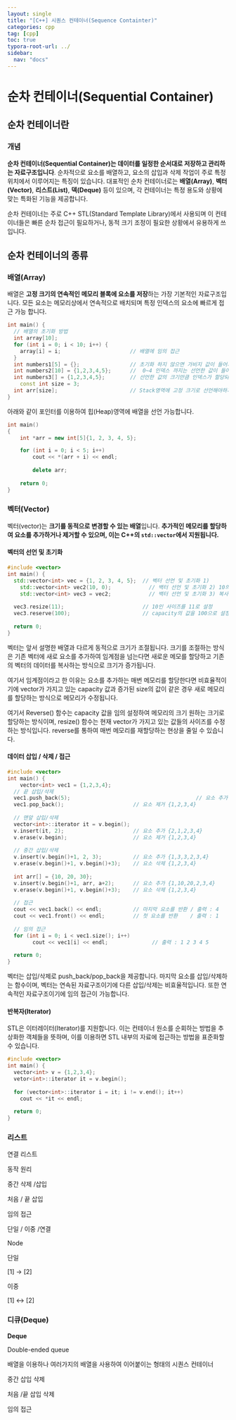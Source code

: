 ```yaml
---
layout: single
title: "[C++] 시퀀스 컨테이너(Sequence Containter)"
categories: cpp
tag: [cpp]
toc: true
typora-root-url: ../
sidebar:
  nav: "docs"
---
```


# 순차 컨테이너(Sequential Container)

## 순차 컨테이너란

### 개념

**순차 컨테이너(Sequential Container)는 데이터를 일정한 순서대로 저장하고 관리하는 자료구조입니다**. 순차적으로 요소를 배열하고, 요소의 삽입과 삭제 작업이 주로 특정 위치에서 이루어지는 특징이 있습니다. 대표적인 순차 컨테이너로는 **배열(Array)**, **벡터(Vector)**, **리스트(List)**, **덱(Deque)** 등이 있으며, 각 컨테이너는 특정 용도와 상황에 맞는 특화된 기능을 제공합니다.

순차 컨테이너는 주로 C++ STL(Standard Template Library)에서 사용되며 이 컨테이너들은 빠른 순차 접근이 필요하거나, 동적 크기 조정이 필요한 상황에서 유용하게 쓰입니다.

## 순차 컨테이너의 종류

### 배열(Array)

배열은 **고정 크기의 연속적인 메모리 블록에 요소를 저장**하는 가장 기본적인 자료구조입니다. 모든 요소는 메모리상에서 연속적으로 배치되며 특정 인덱스의 요소에 빠르게 접근 가능 합니다.

```c++
int main() {
  // 배열의 초기화 방법
  int array[10];
  for (int i = 0; i < 10; i++) {
    array[i] = i;                      // 배열에 임의 접근 
  }  
  int numbers1[5] = {};                // 초기화 하지 않으면 가비지 값이 들어가게 됨.
  int numbers2[10] = {1,2,3,4,5};      //  0~4 인덱스 까지는 선언한 값이 들어가고 나머지 인덱스에는 0으로 초기화가 됨
  int numbers3[] = {1,2,3,4,5};        // 선언한 값의 크기만큼 인덱스가 할당되게 됨. 이 예시에서는 5.
	const int size = 3;                             
  int arr[size];                       // Stack영역에 고정 크기로 선언해야하기에 상수로만 크기를 선언할 수 있습니다.
}
```

아래와 같이 포인터를 이용하여 힙(Heap)영역에 배열을 선언 가능합니다.

```c++
int main()
{ 
    int *arr = new int[5]{1, 2, 3, 4, 5};

    for (int i = 0; i < 5; i++)
        cout << *(arr + i) << endl;
		
 		delete arr;
  
    return 0;
}
```

### 벡터(Vector)

벡터(vector)는 **크기를 동적으로 변경할 수 있는 배열**입니다. **추가적인 메모리를 할당하여 요소를 추가하거나 제거할 수 있으며, 이는 C++의 `std::vector`에서 지원됩니다.** 

#### 벡터의 선언 및 초기화

```c++
#include <vector>
int main() {
  std::vector<int> vec = {1, 2, 3, 4, 5};  // 벡터 선언 및 초기화 1)
 	std::vector<int> vec2(10, 0);            // 백터 선언 및 초기화 2) 10의 사이즈로 선언하며, 0으로 초기화
	std::vector<int> vec3 = vec2;            // 백터 선언 및 초기화 3) 복사 생성자를 이용
 	
  vec3.resize(11);                         // 10인 사이즈를 11로 설정
  vec3.reserve(100);                       // capacity의 값을 100으로 설정
  
  return 0;
}
```

벡터는 앞서 설명한 배열과 다르게 동적으로 크기가 조절됩니다. 크기를 조절하는 방식은 기존 벡터에 새로 요소를 추가하여 임계점을 넘는다면 새로운 메모를 할당하고 기존의 벡터의 데이터를 복사하는 방식으로 크기가 증가됩니다.

여기서 임계점이라고 한 이유는 요소를 추가하는 매번 메모리를 할당한다면 비효율적이기에 vector가 가지고 있는 capacity 값과 증가된 size의 값이 같은 경우 새로 메모리를 할당하는 방식으로 메모리가 수정됩니다.

여기서 Reverse() 함수는 capacity 값을 임의 설정하여 메모리의 크기 원하는 크기로 할당하는 방식이며, resize() 함수는 현재 vector가 가지고 있는 값들의 사이즈를 수정하는 방식입니다. reverse를 통하여 매번 메모리를 재할당하는 현상을 줄일 수 있습니다.

#### 데이터 삽입 / 삭제 / 접근

``` C++
#include <vector>
int main() {
	vector<int> vec1 = {1,2,3,4};
  // 끝 삽입/삭제 
  vec1.push_back(5);										// 요소 추가 {1,2,3,4,5}
  vec1.pop_back();                      // 요소 제거 {1,2,3,4}
  
  // 맨앞 삽입/삭제
  vector<int>::iterator it = v.begin();
  v.insert(it, 2);                      // 요소 추가 {2,1,2,3,4}
  v.erase(v.begin);                     // 요소 제거 {1,2,3,4}
  
  // 중간 삽입/삭제
  v.insert(v.begin()+1, 2, 3);          // 요소 추가 {1,3,3,2,3,4} 
  v.erase(v.begin()+1, v.begin()+3);    // 요소 삭제 {1,2,3,4}
  
  int arr[] = {10, 20, 30};
  v.insert(v.begin()+1, arr, a+2);      // 요소 추가 {1,10,20,2,3,4} 
  v.erase(v.begin()+1, v.begin()+3);    // 요소 삭제 {1,2,3,4}
  
  // 접근
  cout << vec1.back() << endl;          // 마지막 요소를 반환 / 출력 : 4
  cout << vec1.front() << endl;         // 첫 요소를 반환    / 출력 : 1
  
  // 임의 접근
  for (int i = 0; i < vec1.size(); i++)
 		cout << vec1[i] << endl; 	          // 출력 : 1 2 3 4 5
  
  return 0;
}
```

벡터는 삽입/삭제로 push_back/pop_back을 제공합니다. 마지막 요소를 삽입/삭제하는 함수이며, 벡터는 연속된 자료구조이기에 다른 삽입/삭제는 비효율적입니다. 또한 연속적인 자료구조이기에 임의 접근이 가능합니다.

#### 반복자(Iterator)

STL은 이터레이터(Iterator)를 지원합니다. 이는 컨테이너 원소를 순회하는 방법을 추상화한 객체들을 뜻하며, 이를 이용하면 STL 내부의 자료에 접근하는 방법을 표준화할 수 있습니다.

```c++
#include <vector>
int main() {
  vector<int> v = {1,2,3,4};
  vetor<int>::iterator it = v.begin();
  
  for (vector<int>::iterator i = it; i != v.end(); it++)
    cout << *it << endl;
  
  return 0;
}
```

### 리스트

연결 리스트

동작 원리

중간 삭제 /삽입

처음 / 끝 삽입

임의 접근

단일 / 이중 /연결

Node

단일

[1] -> [2]

이중

[1] <-> [2]

### 디큐(Deque)

**Deque**



Double-ended queue



배열을 이용하나 여러가지의 배열을 사용하여 이어붙이는 형태의 시퀀스 컨테이너

중간 삽입 삭제

처음 /끝 삽입 삭제

임의 접근
